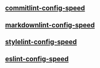 <script setup>
 import RemoteMarkdown from './components/RemoteMarkdown.vue'
</script>

## [commitlint-config-speed](https://www.npmjs.com/package/commitlint-config-speed)

<RemoteMarkdown url="https://raw.githubusercontent.com/XSUV/speed-spec/main/packages/commitlint-config-speed/README.md"/>

## [markdownlint-config-speed](https://www.npmjs.com/package/markdownlint-config-speed)

<RemoteMarkdown url="https://raw.githubusercontent.com/XSUV/speed-spec/main/packages/markdownlint-config-speed/README.md"/>

## [stylelint-config-speed](https://www.npmjs.com/package/stylelint-config-speed)

<RemoteMarkdown url="https://raw.githubusercontent.com/XSUV/speed-spec/main/packages/stylelint-config-speed/README.md"/>

## [eslint-config-speed](https://www.npmjs.com/package/eslint-config-speed)

<RemoteMarkdown url="https://raw.githubusercontent.com/XSUV/speed-spec/main/packages/eslint-config-speed/README.md"/>
